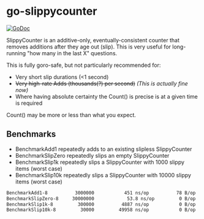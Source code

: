 # go-slippycounter


[![GoDoc](https://godoc.org/github.com/cognusion/go-slippycounter?status.svg)](https://godoc.org/github.com/cognusion/go-slippycounter)

SlippyCounter is an additive-only, eventually-consistent counter that removes additions after they age out (slip). 
This is very useful for long-running "how many in the last X" questions. 

This is fully goro-safe, but not particularly recommended for: 
* Very short slip durations (<1 second)
* ~~Very high-rate Adds (thousands(?) per second)~~ _(This is actually fine now)_
* Where having absolute certainty the Count() is precise is at a given time is required

Count() may be more or less than what you expect.

## Benchmarks

* BenchmarkAdd1 repeatedly adds to an existing slipless SlippyCounter
* BenchmarkSlipZero repeatedly slips an empty SlippyCounter
* BenchmarkSlip1k repeatedly slips a SlippyCounter with 1000 slippy items (worst case)
* BenchmarkSlip10k repeatedly slips a SlippyCounter with 10000 slippy items (worst case)

```BASH
BenchmarkAdd1-8       	 3000000	       451 ns/op	      78 B/op	       1 allocs/op
BenchmarkSlipZero-8   	30000000	        53.8 ns/op	       0 B/op	       0 allocs/op
BenchmarkSlip1k-8     	  300000	      4887 ns/op	       0 B/op	       0 allocs/op
BenchmarkSlip10k-8    	   30000	     49958 ns/op	       0 B/op	       0 allocs/op
```